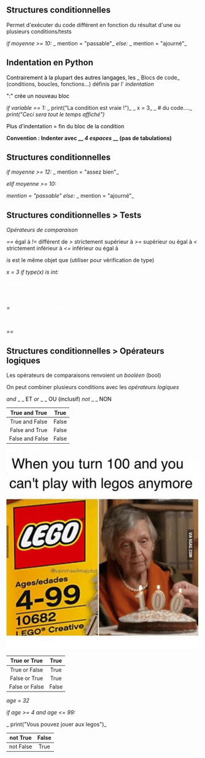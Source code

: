 ## Structures conditionnelles

Permet d'exécuter du code différent en fonction du résultat d'une ou plusieurs conditions/tests

_if moyenne >= 10:_  _	mention = "passable"_  _else:_  _	mention = "ajourné"_

## Indentation en Python

<span style="color:#000000">Contrairement à la plupart des autres langages\, </span>  <span style="color:#000000">les</span>  _ Blocs de code_  \(conditions\, boucles\, fonctions…\) définis par l' _indentation_

<span style="color:#000000">":" crée un nouveau bloc</span>

_if variable == 1:_  _	print\("La condition est vraie \!"\)_  _	x = 3_  _	\# du code\.\.\.\._  _print\("Ceci sera tout le temps affiché"\)_

<span style="color:#000000">Plus d'indentation = fin du bloc de la condition</span>

__Convention : Indenter avec __  _4 espaces_  __ \(pas de tabulations\)__

## Structures conditionnelles

_if moyenne >= 12:_  _	mention = "assez bien"_

_elif moyenne >= 10:_

_mention = "passable"_  _else:_  _	mention = "ajourné"_

## Structures conditionnelles > Tests

_Opérateurs de comparaison_

_==_ 		égal à _\!=_ 		différent de _>_ 		strictement supérieur à _>=_ 		supérieur ou égal à _<_ 		strictement inférieur à _<=_ 		inférieur ou égal à

_is_ 		est le même objet que \(utiliser pour vérification de type\)

_x = 3_  _if type\(x\) is int:_

<span style="color:#FFFFFF"> __Attention \!__ </span>

<span style="color:#FFFFFF">Ne pas confondre :</span>

_=_  <span style="color:#FFFFFF">	opérateur d'assignation</span>

<span style="color:#FFFFFF">et</span>

_==_  <span style="color:#FFFFFF">	opérateur de comparaison</span>

## Structures conditionnelles > Opérateurs logiques

Les opérateurs de comparaisons renvoient un  _booléen_  \(bool\)

On peut combiner plusieurs conditions avec les  _opérateurs logiques_

_and_  _	_  <span style="color:#000000">ET</span>  _or_  _		_  <span style="color:#000000">OU \(inclusif\)</span>  _not_  _	_  <span style="color:#000000">NON</span>

| True and True | True |
| :-: | :-: |
| True and False | False |
| False and True | False |
| False and False | False |

![](img/Python2023-large90.png)

| True or True | True |
| :-: | :-: |
| True or False | True |
| False or True | True |
| False or False | False |

_age = 32_

_if age >= 4 and age <= 99:_

_	print\("Vous pouvez jouer aux legos"\)_

| not True | False |
| :-: | :-: |
| not False | True |